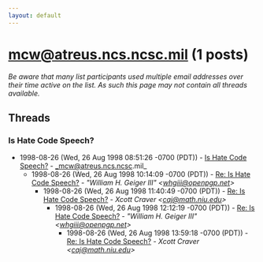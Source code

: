 ```yaml
---
layout: default
---
```


# mcw@atreus.ncs.ncsc.mil (1 posts)

_Be aware that many list participants used multiple email addresses over their time active on the list. As such this page may not contain all threads available._

## Threads

### Is Hate Code Speech?
+ 1998-08-26 (Wed, 26 Aug 1998 08:51:26 -0700 (PDT)) - [Is Hate Code Speech?](/archive/1998/08/237239659c3ced79acf70382f6e09d97dcddca12c8c07520e3f78b1408815490) - _mcw@atreus.ncs.ncsc.mil_
  + 1998-08-26 (Wed, 26 Aug 1998 10:14:09 -0700 (PDT)) - [Re: Is Hate Code Speech?](/archive/1998/08/0357409c2c64d3e14c5cc5e2d0f1c5dab3156ba2b13153a00791da81f7ea7c17) - _"William H. Geiger III" \<whgiii@openpgp.net\>_
    + 1998-08-26 (Wed, 26 Aug 1998 11:40:49 -0700 (PDT)) - [Re: Is Hate Code Speech?](/archive/1998/08/3f11f76542d895c9d7a94130f00191e7cf123b9d3da993f0403b01469ef957b7) - _Xcott Craver \<caj@math.niu.edu\>_
      + 1998-08-26 (Wed, 26 Aug 1998 12:12:19 -0700 (PDT)) - [Re: Is Hate Code Speech?](/archive/1998/08/6ef0b1c9e559143b120e18a1e8df2c477a031ef382c98fb851931fbb4b9b5ed4) - _"William H. Geiger III" \<whgiii@openpgp.net\>_
        + 1998-08-26 (Wed, 26 Aug 1998 13:59:18 -0700 (PDT)) - [Re: Is Hate Code Speech?](/archive/1998/08/3896e285f50491ad8ecf7da333b5c9f94b6b327742321808c19d4e9b4bf528d1) - _Xcott Craver \<caj@math.niu.edu\>_

